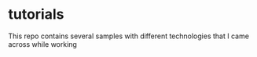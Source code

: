 # tutorials
This repo contains several samples with different technologies that I came across while working
